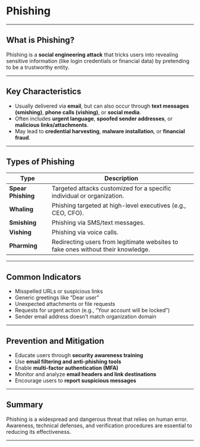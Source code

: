 # Phishing

---

## What is Phishing?

Phishing is a **social engineering attack** that tricks users into revealing sensitive information (like login credentials or financial data) by pretending to be a trustworthy entity.

---

## Key Characteristics

- Usually delivered via **email**, but can also occur through **text messages (smishing)**, **phone calls (vishing)**, or **social media**.
- Often includes **urgent language**, **spoofed sender addresses**, or **malicious links/attachments**.
- May lead to **credential harvesting**, **malware installation**, or **financial fraud**.

---

## Types of Phishing

| Type             | Description |
|------------------|-------------|
| **Spear Phishing** | Targeted attacks customized for a specific individual or organization. |
| **Whaling**        | Phishing targeted at high-level executives (e.g., CEO, CFO). |
| **Smishing**       | Phishing via SMS/text messages. |
| **Vishing**        | Phishing via voice calls. |
| **Pharming**       | Redirecting users from legitimate websites to fake ones without their knowledge. |

---

## Common Indicators

- Misspelled URLs or suspicious links
- Generic greetings like “Dear user”
- Unexpected attachments or file requests
- Requests for urgent action (e.g., “Your account will be locked”)
- Sender email address doesn’t match organization domain

---

## Prevention and Mitigation

- Educate users through **security awareness training**
- Use **email filtering and anti-phishing tools**
- Enable **multi-factor authentication (MFA)**
- Monitor and analyze **email headers and link destinations**
- Encourage users to **report suspicious messages**

---

## Summary

Phishing is a widespread and dangerous threat that relies on human error. Awareness, technical defenses, and verification procedures are essential to reducing its effectiveness.

---
